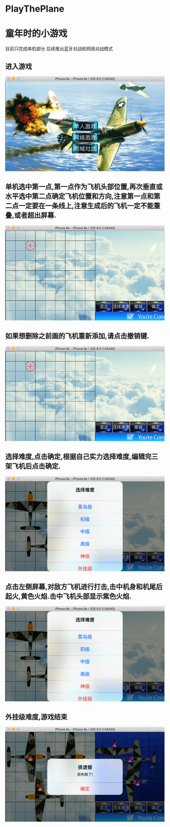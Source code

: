 # PlayThePlane
童年时的小游戏 
===================================  
  目前只完成单机部分
  后续推出蓝牙对战和网络对战模式
  
进入游戏 
-----------------------------------  
![github](https://github.com/c-shen/PlayThePlane/blob/master/screenshot/1.png?raw=true "github")  

单机选中第一点,第一点作为飞机头部位置,再次垂直或水平选中第二点确定飞机位置和方向,注意第一点和第二点一定要在一条线上,注意生成后的飞机一定不能重叠,或者超出屏幕.
-----------------------------------  
![github](https://github.com/c-shen/PlayThePlane/blob/master/screenshot/2.png?raw=true "github")  

如果想删除之前画的飞机重新添加,请点击撤销键.
-----------------------------------  
![github](https://github.com/c-shen/PlayThePlane/blob/master/screenshot/2.png?raw=true "github")  

选择难度,点击确定,根据自己实力选择难度,编辑完三架飞机后点击确定.
-----------------------------------  
![github](https://github.com/c-shen/PlayThePlane/blob/master/screenshot/3.png?raw=true "github")  

点击左侧屏幕,对敌方飞机进行打击,击中机身和机尾后起火,黄色火焰.击中飞机头部显示紫色火焰.
-----------------------------------  
![github](https://github.com/c-shen/PlayThePlane/blob/master/screenshot/3.png?raw=true "github")  

外挂级难度,游戏结束
-----------------------------------  
![github](https://github.com/c-shen/PlayThePlane/blob/master/screenshot/4.png?raw=true "github")  
